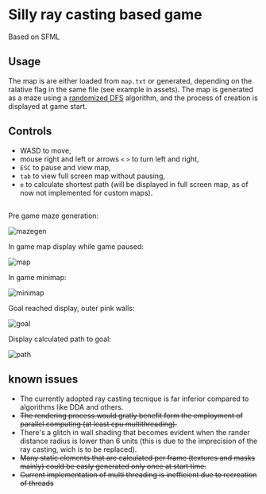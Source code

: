 # Silly ray casting based game
Based on SFML
## Usage
The map is are either loaded from `map.txt` or generated, depending on the ralative flag in the same file (see example in assets).
The map is generated as a maze using a [randomized DFS](https://en.wikipedia.org/wiki/Maze_generation_algorithm#Randomized_depth-first_search) algorithm,
and the process of creation is displayed at game start.
## Controls
- WASD to move,
- mouse right and left or arrows `<` `>` to turn left and right,
- `ESC` to pause and view map, 
- `tab` to view full screen map without pausing,
- `e` to calculate shortest path (will be displayed in full screen map, as of now not implemented for custom maps).
## 
Pre game maze generation:

![mazegen](https://github.com/user-attachments/assets/3bf60432-273b-4bbc-b7fd-d76891879657)

In game map display while game paused:

![map](https://github.com/user-attachments/assets/be7005ea-6335-411e-824a-6ce9ebf63a94)

In game minimap:

![minimap](https://github.com/user-attachments/assets/c6700558-e933-44c5-8c10-7b3721ebbfc1)

Goal reached display, outer pink walls:

![goal](https://github.com/user-attachments/assets/1487f270-17d1-4839-a431-0cd6be634573)

Display calculated path to goal:

![path](https://github.com/user-attachments/assets/a99333a5-a15f-419f-9b8c-f10a07a279ad)

## known issues
 - The currently adopted ray casting tecnique is far inferior compared to algorithms like DDA and others.
 - ~~The rendering process would gratly benefit form the employment of parallel computing (at least cpu multithreading).~~
 - There's a glitch in wall shading that becomes evident when the rander distance radius is lower than 6 units (this is due to the imprecision of the ray casting, wich is to be replaced).
 - ~~Many static elements that are calculated per frame (textures and masks mainly) could be easly generated only once at start time.~~
 - ~~Current implementation of multi threading is inefficient due to recreation of threads~~

